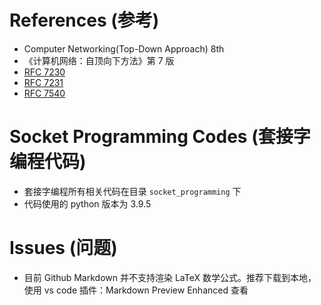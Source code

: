# References (参考)

- Computer Networking(Top-Down Approach) 8th
- 《计算机网络：自顶向下方法》第 7 版
- [RFC 7230](https://datatracker.ietf.org/doc/html/rfc7230)
- [RFC 7231](https://datatracker.ietf.org/doc/html/rfc7231)
- [RFC 7540](https://datatracker.ietf.org/doc/html/rfc7540)

# Socket Programming Codes (套接字编程代码)

- 套接字编程所有相关代码在目录 `socket_programming` 下
- 代码使用的 python 版本为 3.9.5

# Issues (问题)

- 目前 Github Markdown 并不支持渲染 LaTeX 数学公式。推荐下载到本地，使用 vs code 插件：Markdown Preview Enhanced 查看
